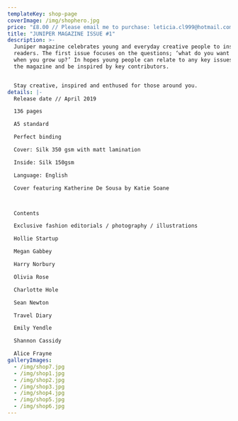 ```yaml
---
templateKey: shop-page
coverImage: /img/shophero.jpg
price: "£8.00 // Please email me to purchase: leticia.cl999@hotmail.com"
title: "JUNIPER MAGAZINE ISSUE #1"
description: >-
  Juniper magazine celebrates young and everyday creative people to inspire its
  readers. The first issue focuses on the questions; ‘what do you want to be
  when you grow up?’ In hopes young people can relate to any key issues within
  the magazine and be inspired by key contributors.


  Stay creative, inspired and enthused for those around you.
details: |-
  Release date // April 2019

  136 pages

  A5 standard

  Perfect binding

  Cover: Silk 350 gsm with matt lamination

  Inside: Silk 150gsm

  Language: English

  Cover featuring Katherine De Sousa by Katie Soane



  Contents

  Exclusive fashion editorials / photography / illustrations

  Hollie Startup

  Megan Gabbey

  Harry Norbury

  Olivia Rose

  Charlotte Hole

  Sean Newton

  Travel Diary

  Emily Yendle

  Shannon Cassidy

  Alice Frayne
galleryImages:
  - /img/shop7.jpg
  - /img/shop1.jpg
  - /img/shop2.jpg
  - /img/shop3.jpg
  - /img/shop4.jpg
  - /img/shop5.jpg
  - /img/shop6.jpg
---
```

